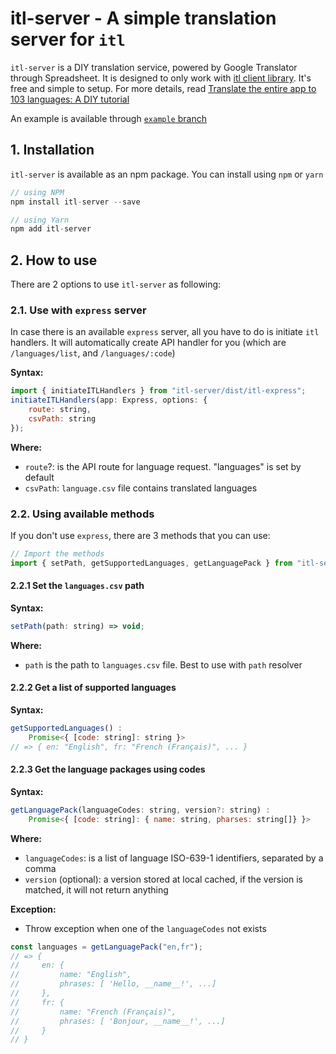 # itl-server - A simple translation server for `itl`

`itl-server` is a DIY translation service, powered by Google Translator through Spreadsheet.
It is designed to only work with [itl client library](https://github.com/hieunc229/itl). It's free and simple to setup. For more details, read [Translate the entire app to 103 languages: A DIY tutorial](http://about.saltar.co/blog/translate-entire-app-with-spreadsheet-diy-tutorial)

An example is available through [`example` branch](https://github.com/hieunc229/itl-server/tree/example)

## 1. Installation

`itl-server` is available as an npm package. You can install using `npm` or `yarn`

```js
// using NPM
npm install itl-server --save

// using Yarn
npm add itl-server
```

## 2. How to use

There are 2 options to use `itl-server` as following:

### 2.1. Use with `express` server

In case there is an available `express` server, all you have to do is initiate `itl` handlers.
It will automatically create API handler for you (which are `/languages/list`, and `/languages/:code`)

**Syntax:**
```js
import { initiateITLHandlers } from "itl-server/dist/itl-express";
initiateITLHandlers(app: Express, options: {
    route: string,
    csvPath: string
});
```

**Where:**
- `route`?: is the API route for language request. "languages" is set by default
- `csvPath`: `language.csv` file contains translated languages

### 2.2. Using available methods

If you don't use `express`, there are 3 methods that you can use:
```js
// Import the methods
import { setPath, getSupportedLanguages, getLanguagePack } from "itl-server";
```

#### 2.2.1 Set the `languages.csv` path

**Syntax:**
```js
setPath(path: string) => void;
```

**Where:**
- `path` is the path to `languages.csv` file. Best to use with `path` resolver

####  2.2.2 Get a list of supported languages

**Syntax:**
```js
getSupportedLanguages() : 
    Promise<{ [code: string]: string }>
// => { en: "English", fr: "French (Français)", ... }
```

####  2.2.3 Get the language packages using codes

**Syntax:**
```js
getLanguagePack(languageCodes: string, version?: string) : 
    Promise<{ [code: string]: { name: string, pharses: string[]} }>
```

**Where:**
- `languageCodes`: is a list of language ISO-639-1 identifiers, separated by a comma
- `version` (optional): a version stored at local cached, if the version is matched, it will not return anything

**Exception:**
- Throw exception when one of the `languageCodes` not exists

```js
const languages = getLanguagePack("en,fr");
// => {
//     en: {
//         name: "English",
//         phrases: [ 'Hello, __name__!', ...]
//     },
//     fr: {
//         name: "French (Français)",
//         phrases: [ 'Bonjour, __name__!', ...]
//     }
// }
```

